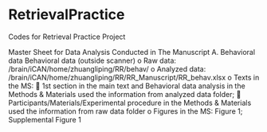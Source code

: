 # RetrievalPractice
Codes for Retrieval Practice Project


Master Sheet for Data Analysis Conducted in The Manuscript
A.	Behavioral data
Behavioral data (outside scanner)
o	Raw data: /brain/iCAN/home/zhuangliping/RR/behav/
o	Analyzed data: /brain/iCAN/home/zhuangliping/RR/RR_Manuscript/RR_behav.xlsx
o	Texts in the MS: 
  	  1st section in the main text and Behavioral data analysis in the Methods & Materials used the information from analyzed data folder;
  	  Participants/Materials/Experimental procedure in the Methods & Materials used the information from raw data folder
o	Figures in the MS: Figure 1; Supplemental Figure 1 
